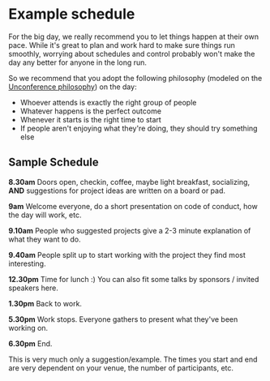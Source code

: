 # Example schedule

For the big day, we really recommend you to let things happen at their own pace. While it's great to plan and work hard to make sure things run smoothly, worrying about schedules and control probably won't make the day any better for anyone in the long run.

So we recommend that you adopt the following philosophy (modeled on the [Unconference philosophy](https://en.wikipedia.org/wiki/Unconference)) on the day:

- Whoever attends is exactly the right group of people
- Whatever happens is the perfect outcome
- Whenever it starts is the right time to start
- If people aren't enjoying what they're doing, they should try something else

## Sample Schedule

__8.30am__ Doors open, checkin, coffee, maybe light breakfast, socializing, **AND** suggestions for project ideas are written on a board or pad.

__9am__ Welcome everyone, do a short presentation on code of conduct, how the day will work, etc.

__9.10am__ People who suggested projects give a 2-3 minute explanation of what they want to do.

__9.40am__ People split up to start working with the project they find most interesting.

__12.30pm__ Time for lunch :) You can also fit some talks by sponsors / invited speakers here. 

__1.30pm__ Back to work.

__5.30pm__ Work stops. Everyone gathers to present what they've been working on.

__6.30pm__ End.

This is very much only a suggestion/example. The times you start and end are very dependent on your venue, the number of participants, etc.
